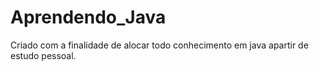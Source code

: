 # Aprendendo_Java
Criado com a finalidade de alocar todo conhecimento em java apartir de estudo pessoal.
